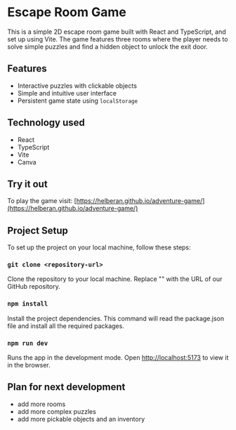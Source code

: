 # Escape Room Game

This is a simple 2D escape room game built with React and TypeScript, and set up using Vite. The game features three rooms where the player needs to solve simple puzzles and find a hidden object to unlock the exit door.

## Features

- Interactive puzzles with clickable objects
- Simple and intuitive user interface
- Persistent game state using `localStorage`

## Technology used

- React
- TypeScript
- Vite
- Canva

## Try it out

To play the game visit: [https://helberan.github.io/adventure-game/](https://helberan.github.io/adventure-game/)

## Project Setup

To set up the project on your local machine, follow these steps:

### `git clone <repository-url>`

Clone the repository to your local machine. Replace "<repository-url>" with the URL of our GitHub repository.

### `npm install`

Install the project dependencies. This command will read the package.json file and install all the required packages.

### `npm run dev`

Runs the app in the development mode.
Open [http://localhost:5173](http://localhost:5173) to view it in the browser.

## Plan for next development

- add more rooms
- add more complex puzzles
- add more pickable objects and an inventory
